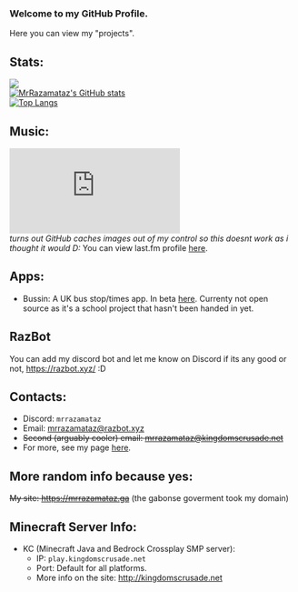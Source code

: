 ### Welcome to my GitHub Profile.
Here you can view my "projects".  
## Stats:  
![](https://komarev.com/ghpvc/?username=MrRazamataz&color=orange&style=plastic)  
[![MrRazamataz's GitHub stats](https://github-readme-stats.vercel.app/api?username=MrRazamataz&theme=dark)](https://github.com/MrRazamataz)  
[![Top Langs](https://github-readme-stats.vercel.app/api/top-langs/?username=MrRazamataz&layout=compact&theme=dark)](https://github.com/MrRazamataz)  
## Music: 
![](https://razbot.xyz/nowPlaying.php?pic)    
*turns out GitHub caches images out of my control so this doesnt work as i thought it would D:*
You can view last.fm profile [here](https://www.last.fm/user/Mr_Razamataz).
## Apps:
* Bussin: A UK bus stop/times app. In beta [here](https://play.google.com/store/apps/details?id=xyz.razbot.bussin). Currenty not open source as it's a school project that hasn't been handed in yet.  
## RazBot  
You can add my discord bot and let me know on Discord if its any good or not, https://razbot.xyz/ :D
## Contacts:
* Discord: `mrrazamataz`
* Email: mrrazamataz@razbot.xyz
* ~~Second (arguably cooler) email: mrrazamataz@kingdomscrusade.net~~
* For more, see my page [here](https://razbot.xyz/me/).

## More random info because yes:
~~My site: https://mrrazamataz.ga~~ (the gabonse goverment took my domain)   



## Minecraft Server Info:

- KC (Minecraft Java and Bedrock Crossplay SMP server):
  - IP: `play.kingdomscrusade.net`
  - Port: Default for all platforms. 
  - More info on the site: http://kingdomscrusade.net



